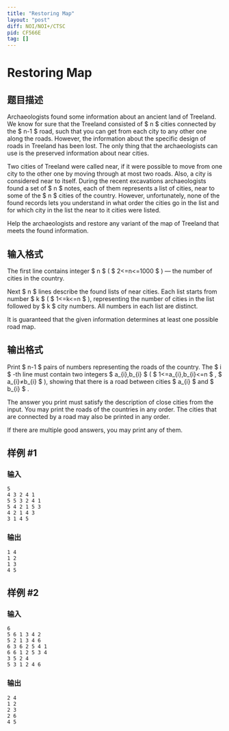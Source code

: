 ```yaml
---
title: "Restoring Map"
layout: "post"
diff: NOI/NOI+/CTSC
pid: CF566E
tag: []
---
```


# Restoring Map

## 题目描述

Archaeologists found some information about an ancient land of Treeland. We know for sure that the Treeland consisted of $ n $ cities connected by the $ n-1 $ road, such that you can get from each city to any other one along the roads. However, the information about the specific design of roads in Treeland has been lost. The only thing that the archaeologists can use is the preserved information about near cities.

Two cities of Treeland were called near, if it were possible to move from one city to the other one by moving through at most two roads. Also, a city is considered near to itself. During the recent excavations archaeologists found a set of $ n $ notes, each of them represents a list of cities, near to some of the $ n $ cities of the country. However, unfortunately, none of the found records lets you understand in what order the cities go in the list and for which city in the list the near to it cities were listed.

Help the archaeologists and restore any variant of the map of Treeland that meets the found information.

## 输入格式

The first line contains integer $ n $ ( $ 2<=n<=1000 $ ) — the number of cities in the country.

Next $ n $ lines describe the found lists of near cities. Each list starts from number $ k $ ( $ 1<=k<=n $ ), representing the number of cities in the list followed by $ k $ city numbers. All numbers in each list are distinct.

It is guaranteed that the given information determines at least one possible road map.

## 输出格式

Print $ n-1 $ pairs of numbers representing the roads of the country. The $ i $ -th line must contain two integers $ a_{i},b_{i} $ ( $ 1<=a_{i},b_{i}<=n $ , $ a_{i}≠b_{i} $ ), showing that there is a road between cities $ a_{i} $ and $ b_{i} $ .

The answer you print must satisfy the description of close cities from the input. You may print the roads of the countries in any order. The cities that are connected by a road may also be printed in any order.

If there are multiple good answers, you may print any of them.

## 样例 #1

### 输入

```
5
4 3 2 4 1
5 5 3 2 4 1
5 4 2 1 5 3
4 2 1 4 3
3 1 4 5

```

### 输出

```
1 4
1 2
1 3
4 5

```

## 样例 #2

### 输入

```
6
5 6 1 3 4 2
5 2 1 3 4 6
6 3 6 2 5 4 1
6 6 1 2 5 3 4
3 5 2 4
5 3 1 2 4 6

```

### 输出

```
2 4
1 2
2 3
2 6
4 5

```


